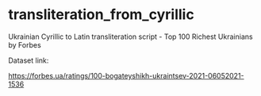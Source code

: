 # transliteration_from_cyrillic
Ukrainian Cyrillic to Latin transliteration script - Top 100 Richest Ukrainians by Forbes

Dataset link:

https://forbes.ua/ratings/100-bogateyshikh-ukraintsev-2021-06052021-1536
